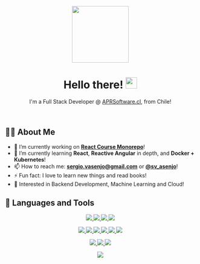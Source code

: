 <!-- https://www.seekpng.com/ipng/u2w7t4u2y3u2y3u2_open-man-with-laptop-vector-png/ -->
<p align="center">
    <img src="https://i.imgur.com/epT0VMi.png" width="150px">
</p>

<h1 align="center">Hello there! <img src="https://raw.githubusercontent.com/MartinHeinz/MartinHeinz/master/wave.gif" width="30px"></h1>

<p align="center">I'm a Full Stack Developer @ <a href="https://www.aprsoftware.cl/" target="_blank">APRSoftware.cl</a>, from Chile!</p>
<br/>

## 🙋‍♂️ About Me ##
- 🔭 I’m currently working on [**React Course Monorepo**](https://github.com/sergio-asenjo/react-course-monorepo)!
- 🌱 I’m currently learning **React**, **Reactive Angular** in depth, and **Docker + Kubernetes**!
- 📫 How to reach me: **sergio.vasenjo@gmail.com** or [**@sv_asenjo**](https://twitter.com/sv_asenjo)!
- ⚡ Fun fact: I love to learn new things and read books!
- 🧐 Interested in Backend Development, Machine Learning and Cloud!

<!-- icons by Icons8 | https://icons8.com/icons -->
## 🚀 Languages and Tools ##
<p align="center">
    <a href="https://www.python.org/" target="_blank"> <img src="https://img.icons8.com/color/48/000000/python--v1.png"/> </a>
    <a href="https://www.java.com" target="_blank"> <img src="https://img.icons8.com/color/48/000000/java-coffee-cup-logo--v1.png"/> </a>
    <a href="https://dotnet.microsoft.com/" target="_blank"> <img src="https://img.icons8.com/color/48/000000/c-sharp-logo.png"/> </a>
    <a href="https://www.javascript.com/" target="_blank"> <img src="https://img.icons8.com/color/48/000000/javascript--v1.png"/> </a>
</p>
<p align="center">
    <a href="https://www.w3.org/html/" target="_blank"> <img src="https://img.icons8.com/color/48/000000/html-5--v1.png"/> </a>
    <a href="https://www.w3schools.com/css/" target="_blank"> <img src="https://img.icons8.com/color/48/000000/css3.png"/> </a>
    <a href="https://angular.io/" target="_blank"> <img src="https://img.icons8.com/color/48/000000/angularjs.png"/> </a>
    <a href="https://ionicframework.com/" target="_blank"> <img src="https://img.icons8.com/ios-filled/50/000000/ionic.png"/> </a>
    <a href="https://www.typescriptlang.org/" target="_blank"> <img src="https://img.icons8.com/color/48/000000/typescript.png"/> </a>
    <a href="https://reactjs.org/" target="_blank"> <img src="https://img.icons8.com/color/48/000000/react-native.png"/> </a>
</p>
<p align="center">
    <a href="https://www.mysql.com/" target="_blank"> <img src="https://img.icons8.com/color/48/000000/mysql-logo.png"/> </a>
    <a href="https://www.microsoft.com/sql-server/" target="_blank"> <img src="https://img.icons8.com/color/48/000000/microsoft-sql-server.png"/> </a>
    <a href="https://www.mongodb.com/" target="_blank"> <img src="https://img.icons8.com/color/48/000000/mongodb.png"/> </a>
</p>
<p align="center">
    <a href="github.com/" target="_blank"> <img src="https://img.icons8.com/color/48/000000/git.png"/> </a>
</p>
